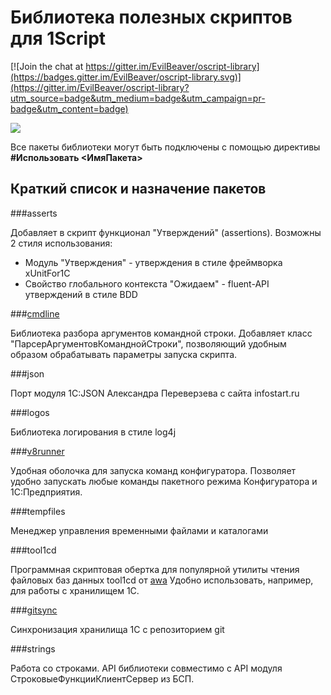 # Библиотека полезных скриптов для 1Script

[![Join the chat at https://gitter.im/EvilBeaver/oscript-library](https://badges.gitter.im/EvilBeaver/oscript-library.svg)](https://gitter.im/EvilBeaver/oscript-library?utm_source=badge&utm_medium=badge&utm_campaign=pr-badge&utm_content=badge)

<a href="https://zenhub.io"><img src="https://raw.githubusercontent.com/ZenHubIO/support/master/zenhub-badge.png"></a>

Все пакеты библиотеки могут быть подключены с помощью директивы **#Использовать <ИмяПакета>**

## Краткий список и назначение пакетов

###asserts

Добавляет в скрипт функционал "Утверждений" (assertions). Возможны 2 стиля использования:

* Модуль "Утверждения" - утверждения в стиле фреймворка xUnitFor1C
* Свойство глобального контекста "Ожидаем" - fluent-API утверждений в стиле BDD

###[cmdline](src/cmdline/readme.md)

Библиотека разбора аргументов командной строки. Добавляет класс "ПарсерАргументовКоманднойСтроки", позволяющий удобным образом обрабатывать параметры запуска скрипта.

###json

Порт модуля 1С:JSON Александра Переверзева с сайта infostart.ru

###logos

Библиотека логирования в стиле log4j

###[v8runner](src/v8runner/readme.md)

Удобная оболочка для запуска команд конфигуратора. Позволяет удобно запускать любые команды пакетного режима Конфигуратора и 1С:Предприятия.

###tempfiles

Менеджер управления временными файлами и каталогами

###tool1cd

Программная скриптовая обертка для популярной утилиты чтения файловых баз данных tool1cd от [awa](http://infostart.ru/profile/13819/) Удобно использовать, например, для работы с хранилищем 1С.

###[gitsync](src/gitsync/readme.md)

Синхронизация хранилища 1С с репозиторием git

###strings

Работа со строками. API библиотеки совместимо с API модуля СтроковыеФункцииКлиентСервер из БСП.
